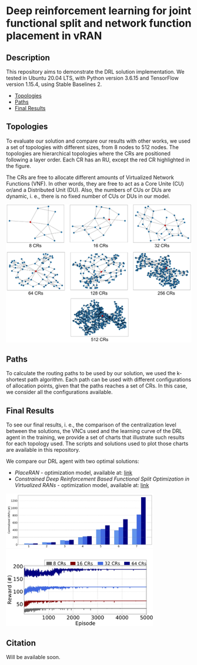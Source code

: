# Deep reinforcement learning for joint functional split and network function placement in vRAN

## Description
This repository aims to demonstrate the DRL solution implementation. We tested in Ubuntu 20.04 LTS, with Python version 3.6.15 and TensorFlow
version 1.15.4, using Stable Baselines 2.

- [Topologies](#topologies)
- [Paths](#paths)
- [Final Results](#final-results)

## Topologies

To evaluate our solution and compare our results with other works, we used a set of topologies with different sizes, from 8 nodes to 512 nodes. The topologies are hierarchical topologies where the CRs are positioned following a layer order. Each CR has an RU, except the red CR highlighted in the figure.

The CRs are free to allocate different amounts of Virtualized Network Functions (VNF).  In other words, they are free to act as a Core Unite (CU) or/and a Distributed Unit (DU). Also, the numbers of CUs or DUs are dynamic, i. e., there is no fixed number of CUs or DUs in our model.

<p float="left">
  <img src="https://github.com/LABORA-INF-UFG/paper-GVAK-2022/blob/main/Figures/Topologies.png" width="800" \>
</p>

## Paths

To calculate the routing paths to be used by our solution, we used the k-shortest path algorithm. Each path can be used with different configurations of allocation points, given that the paths reaches a set of CRs. In this case, we consider all the configurations available.

## Final Results

To see our final results, i. e., the comparison of the centralization level between the solutions, the VNCs used and the learning curve of the DRL agent in the training, we provide a set of charts that illustrate such results for each topology used. The scripts and solutions used to plot those charts are available in this repository.

We compare our DRL agent with two optimal solutions:
  - *PlaceRAN* - optimization model, available at: [link](https://github.com/LABORA-INF-UFG/paper-FGLKLRC-2021)
  - *Constrained Deep Reinforcement Based Functional Split Optimization in Virtualized RANs* - optimization model, available at: [link](https://arxiv.org/abs/2106.00011)

<p float="left">
  <img src="https://github.com/LABORA-INF-UFG/paper-GVAK-2022/blob/main/Figures/Fig2.png" width="400" />
  <img src="https://github.com/LABORA-INF-UFG/paper-GVAK-2022/blob/main/Figures/Fig3.png" width="400" />
</p>

## Citation

Will be available soon.
